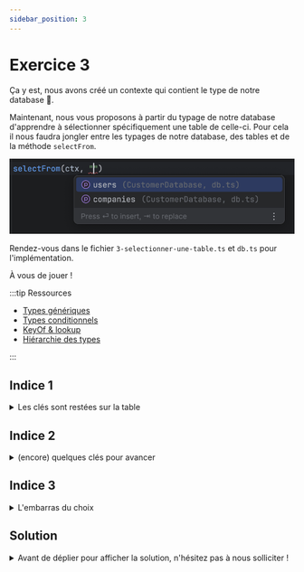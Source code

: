 ```yaml
---
sidebar_position: 3
---
```


# Exercice 3

Ça y est, nous avons créé un contexte qui contient le type de notre database 🎉.

Maintenant, nous vous proposons à partir du typage de notre database d'apprendre à sélectionner spécifiquement une table de celle-ci. Pour cela il nous faudra jongler entre les typages de notre database, des tables et de la méthode `selectFrom`.

![selectFrom autocomplete](img/selectFrom_autocomplete.png)

Rendez-vous dans le fichier `3-selectionner-une-table.ts` et `db.ts` pour l'implémentation.

À vous de jouer !

:::tip Ressources

- [Types génériques](../typescript/generic.md)
- [Types conditionnels](../typescript/conditional-types.md)
- [KeyOf & lookup](../typescript/keyof-lookup.md)
- [Hiérarchie des types](../typescript/type-hierarchy.md)

:::

## Indice 1

<details>
  <summary>Les clés sont restées sur la table</summary>
  
  Si l'on souhaite bénéficier d'autocomplétion en invoquant `selectFrom` on peut inférer les noms des tables disponibles à partir du type de notre `Database` courante. Et la valeur adossée à la clé `$db` du _contexte_ est justement de type `Database`.

```ts
type Database = {
  users: UserTable;
  companies: CompanyTable;
};
// les noms des tables sont les clés du type qui représente notre base de données
```

On peut accéder au type de `$db` au moyen d'un _lookup type_ via le type de notre _contexte_.

```ts
const context = buildContext<Database>();
type Context = typeof context;
//    ^? type Context = { $db: Database }
type AccessedType = Context["$db"];
//    ^? AccessedType = Database
```

On peut accéder au type de `$db` au moyen d'un _lookup type_ via le type de notre _contexte_.

</details>

## Indice 2

<details>
  <summary>(encore) quelques clés pour avancer</summary>

Ce qu'on peut imaginer serait d'extraire les noms des tables telles qu'elles existent dans la clé `$db` de notre _contexte_.

Typiquement ici, les noms des tables auxquelles nous pourrions vouloir accéder sont les clés de l'objet en valeur de la clé `$db`. Pour extraire les clés d'un objet, on dispose de l'opérateur `keyof`.

Par exemple :

```ts
type ShopDatabase = {
  products: ProductTable;
  carts: CartTable;
};

type TableNames = keyof ShopDatabase; // "products" | "carts"
```

</details>

## Indice 3

<details>
  <summary>L'embarras du choix</summary>

On voit que `selectFrom` prend en premier paramètre un contexte initialisé avec le type d'une base de donnée. Il pourrait être utile que la signature de `selectFrom` prenne cela en compte.

De part l'attendu de l'exercice précédent le type de retour de `buildContext<DB>()` nous est connu :

```ts
type EmptyContext<DB> = {
  $db: DB;
};
```

Mais nous ne connaissons pas à l'avance `DB`, le type de base de données qui serait _in fine_ consommé par `selectFrom`.

C'est un peu contraignant pour définir la signature de notre fonction de savoir qu'elle devra prendre en charge _n'importe quel_ (any ?) type de base donnée...

</details>

## Solution

<details>
  <summary>Avant de déplier pour afficher la solution, n'hésitez pas à nous solliciter ! </summary>

    ```ts
    type EmptyContext<DB> = {
      $db: DB;
    };
    type AnyEmptyContext = EmptyContext<any>;

    export const selectFrom = <
      Ctx extends AnyEmptyContext,
      TB extends keyof Ctx["$db"]
    >(
      ctx: Ctx,
      tableName: TB
    ) => ({
      ...ctx,
      _operation: "select" as const,
      _table: tableName,
    });
    ```

</details>
